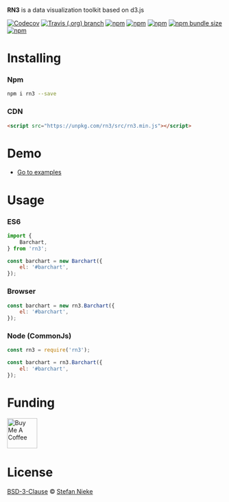 **RN3** is a data visualization toolkit based on d3.js

[![Codecov](https://img.shields.io/codecov/c/github/niekes/rn3)](https://app.codecov.io/gh/niekes/rn3)
[![Travis (.org) branch](https://travis-ci.com/Niekes/rn3.svg?branch=master)](https://travis-ci.com/github/Niekes/rn3)
[![npm](https://img.shields.io/npm/dt/rn3)](https://www.npmjs.com/package/rn3)
[![npm](https://img.shields.io/npm/dw/rn3)](https://www.npmjs.com/package/rn3)
[![npm](https://img.shields.io/npm/l/rn3)](https://github.com/Niekes/rn3/blob/master/LICENSE)
[![npm bundle size](https://img.shields.io/bundlephobia/minzip/rn3)](https://bundlephobia.com/result?p=rn3)
[![npm](https://img.shields.io/npm/v/rn3)](https://www.npmjs.com/package/rn3)



# Installing

### Npm
```bash
npm i rn3 --save
```

### CDN
```html
<script src="https://unpkg.com/rn3/src/rn3.min.js"></script>
```

# Demo
* [Go to examples](https://codepen.io/collection/AEqKVL)

# Usage

### ES6
```js
import {
    Barchart,
} from 'rn3';

const barchart = new Barchart({
    el: '#barchart',
});
```

### Browser
```js
const barchart = new rn3.Barchart({
    el: '#barchart',
});
```

### Node (CommonJs)
```js
const rn3 = require('rn3');

const barchart = rn3.Barchart({
    el: '#barchart',
});
```

# Funding
<a href="https://www.buymeacoffee.com/niekes" target="_blank"><img src="https://cdn.buymeacoffee.com/buttons/v2/default-yellow.png" alt="Buy Me A Coffee" height="70"></a>

# License
[BSD-3-Clause](https://github.com/Niekes/rn3/blob/master/LICENSE) © [Stefan Nieke](https://www.niekes.com)
